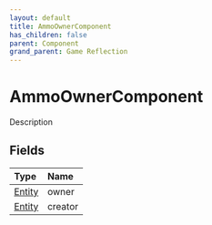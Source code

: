 ```yaml
---
layout: default
title: AmmoOwnerComponent
has_children: false
parent: Component
grand_parent: Game Reflection
---
```

# AmmoOwnerComponent
Description 

## Fields

| Type | Name |
|:----------|:--------------|
| [Entity](/riftbreaker-wiki/docs/game-reflection/classes/entity/) | owner |
| [Entity](/riftbreaker-wiki/docs/game-reflection/classes/entity/) | creator |

